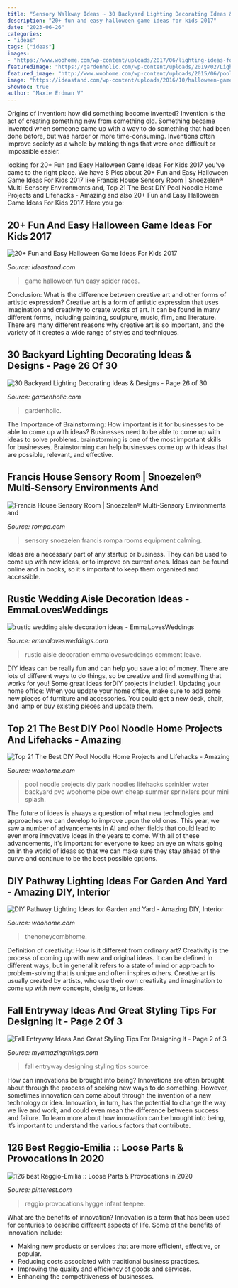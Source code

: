 ```yaml
---
title: "Sensory Walkway Ideas ~ 30 Backyard Lighting Decorating Ideas &amp; Designs"
description: "20+ fun and easy halloween game ideas for kids 2017"
date: "2023-06-26"
categories:
- "ideas"
tags: ["ideas"]
images:
- "https://www.woohome.com/wp-content/uploads/2017/06/lighting-ideas-for-pathway-6.jpg"
featuredImage: "https://gardenholic.com/wp-content/uploads/2019/02/Lights-26.jpg"
featured_image: "http://www.woohome.com/wp-content/uploads/2015/06/pool-noodle-projects-woohome-11.jpg"
image: "https://ideastand.com/wp-content/uploads/2016/10/halloween-game-ideas-for-kids/8-halloween-game-ideas-for-kids.jpg"
ShowToc: true
author: "Maxie Erdman V"
---
```



Origins of invention: how did something become invented?
Invention is the act of creating something new from something old. Something became invented when someone came up with a way to do something that had been done before, but was harder or more time-consuming. Inventions often improve society as a whole by making things that were once difficult or impossible easier.

	

		
looking for 20+ Fun and Easy Halloween Game Ideas For Kids 2017 you've came to the right place. We have 8 Pics about 20+ Fun and Easy Halloween Game Ideas For Kids 2017 like Francis House Sensory Room | Snoezelen® Multi-Sensory Environments and, Top 21 The Best DIY Pool Noodle Home Projects and Lifehacks - Amazing and also 20+ Fun and Easy Halloween Game Ideas For Kids 2017. Here you go:
		
    
## 20+ Fun And Easy Halloween Game Ideas For Kids 2017

<img loading=lazy src="https://ideastand.com/wp-content/uploads/2016/10/halloween-game-ideas-for-kids/8-halloween-game-ideas-for-kids.jpg" onerror="this.onerror=null;this.src='https://tse2.mm.bing.net/th?id=OIP.RPiQHDhO_mHl3GRWUQx-PwHaJ4&amp;pid=15.1';" alt="20+ Fun and Easy Halloween Game Ideas For Kids 2017">

_Source: ideastand.com_

>game halloween fun easy spider races. 

	

Conclusion: What is the difference between creative art and other forms of artistic expression?
Creative art is a form of artistic expression that uses imagination and creativity to create works of art. It can be found in many different forms, including painting, sculpture, music, film, and literature. There are many different reasons why creative art is so important, and the variety of it creates a wide range of styles and techniques.

    
## 30 Backyard Lighting Decorating Ideas &amp; Designs - Page 26 Of 30

<img loading=lazy src="https://gardenholic.com/wp-content/uploads/2019/02/Lights-26.jpg" onerror="this.onerror=null;this.src='https://tse3.mm.bing.net/th?id=OIP.3J6bd-9QfOSxRsMWJ6ti8AHaK0&amp;pid=15.1';" alt="30 Backyard Lighting Decorating Ideas &amp; Designs - Page 26 of 30">

_Source: gardenholic.com_

>gardenholic. 

	

The Importance of Brainstorming: How important is it for businesses to be able to come up with ideas?
Businesses need to be able to come up with ideas to solve problems. brainstorming is one of the most important skills for businesses. Brainstorming can help businesses come up with ideas that are possible, relevant, and effective.

    
## Francis House Sensory Room | Snoezelen® Multi-Sensory Environments And

<img loading=lazy src="https://www.rompa.com/media/images/francis-house/gallery/francis_house_2.jpg" onerror="this.onerror=null;this.src='https://tse1.mm.bing.net/th?id=OIP.5OjpMbRxWegQSjA-4e5oKgHaE7&amp;pid=15.1';" alt="Francis House Sensory Room | Snoezelen® Multi-Sensory Environments and">

_Source: rompa.com_

>sensory snoezelen francis rompa rooms equipment calming. 

	

Ideas are a necessary part of any startup or business. They can be used to come up with new ideas, or to improve on current ones. Ideas can be found online and in books, so it's important to keep them organized and accessible.

    
## Rustic Wedding Aisle Decoration Ideas - EmmaLovesWeddings

<img loading=lazy src="http://emmalovesweddings.com/wp-content/uploads/2018/07/rustic-wedding-aisle-decoration-ideas.jpg" onerror="this.onerror=null;this.src='https://tse3.mm.bing.net/th?id=OIP.gVbobScaWJs78i_cc2evJAHaK0&amp;pid=15.1';" alt="rustic wedding aisle decoration ideas - EmmaLovesWeddings">

_Source: emmalovesweddings.com_

>rustic aisle decoration emmalovesweddings comment leave. 

	

DIY ideas can be really fun and can help you save a lot of money. There are lots of different ways to do things, so be creative and find something that works for you! Some great ideas forDIY projects include:1. Updating your home office: When you update your home office, make sure to add some new pieces of furniture and accessories. You could get a new desk, chair, and lamp or buy existing pieces and update them.
    
## Top 21 The Best DIY Pool Noodle Home Projects And Lifehacks - Amazing

<img loading=lazy src="http://www.woohome.com/wp-content/uploads/2015/06/pool-noodle-projects-woohome-11.jpg" onerror="this.onerror=null;this.src='https://tse1.mm.bing.net/th?id=OIP.9uhJReelO9Oj8vtOZRRw-wHaLJ&amp;pid=15.1';" alt="Top 21 The Best DIY Pool Noodle Home Projects and Lifehacks - Amazing">

_Source: woohome.com_

>pool noodle projects diy park noodles lifehacks sprinkler water backyard pvc woohome pipe own cheap summer sprinklers pour mini splash. 

	

The future of ideas is always a question of what new technologies and approaches we can develop to improve upon the old ones. This year, we saw a number of advancements in AI and other fields that could lead to even more innovative ideas in the years to come. With all of these advancements, it's important for everyone to keep an eye on whats going on in the world of ideas so that we can make sure they stay ahead of the curve and continue to be the best possible options.

    
## DIY Pathway Lighting Ideas For Garden And Yard - Amazing DIY, Interior

<img loading=lazy src="https://www.woohome.com/wp-content/uploads/2017/06/lighting-ideas-for-pathway-6.jpg" onerror="this.onerror=null;this.src='https://tse2.mm.bing.net/th?id=OIP.1ScVy6yKbAX-m4LbuoClMgHaLH&amp;pid=15.1';" alt="DIY Pathway Lighting Ideas for Garden and Yard - Amazing DIY, Interior">

_Source: woohome.com_

>thehoneycombhome. 

	

Definition of creativity: How is it different from ordinary art?
Creativity is the process of coming up with new and original ideas. It can be defined in different ways, but in general it refers to a state of mind or approach to problem-solving that is unique and often inspires others. Creative art is usually created by artists, who use their own creativity and imagination to come up with new concepts, designs, or ideas.

    
## Fall Entryway Ideas And Great Styling Tips For Designing It - Page 2 Of 3

<img loading=lazy src="http://myamazingthings.com/wp-content/uploads/2017/10/fall-entryway-7-.jpg" onerror="this.onerror=null;this.src='https://tse3.mm.bing.net/th?id=OIP.lvyOdZ7yw-Zs65BP5EsxewDZEf&amp;pid=15.1';" alt="Fall Entryway Ideas And Great Styling Tips For Designing It - Page 2 of 3">

_Source: myamazingthings.com_

>fall entryway designing styling tips source. 

	

How can innovations be brought into being?
Innovations are often brought about through the process of seeking new ways to do something. However, sometimes innovation can come about through the invention of a new technology or idea. Innovation, in turn, has the potential to change the way we live and work, and could even mean the difference between success and failure. To learn more about how innovation can be brought into being, it’s important to understand the various factors that contribute.

    
## 126 Best Reggio-Emilia :: Loose Parts &amp; Provocations In 2020

<img loading=lazy src="https://i.pinimg.com/736x/58/75/ee/5875eebfdd40b5ef8fe3685a347edace.jpg" onerror="this.onerror=null;this.src='https://tse1.mm.bing.net/th?id=OIP.b90V41cRsEMz8eZTndi1NwHaJ4&amp;pid=15.1';" alt="126 best Reggio-Emilia :: Loose Parts &amp; Provocations in 2020">

_Source: pinterest.com_

>reggio provocations hygge infant teepee. 

	

What are the benefits of innovation?
Innovation is a term that has been used for centuries to describe different aspects of life. Some of the benefits of innovation include: 
- Making new products or services that are more efficient, effective, or popular.
- Reducing costs associated with traditional business practices.
- Improving the quality and efficiency of goods and services. 
- Enhancing the competitiveness of businesses.

